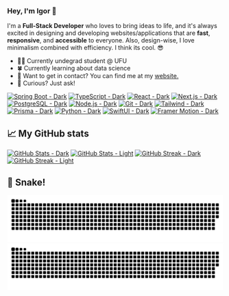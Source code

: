 ### Hey, I'm Igor 👋

I'm a **Full-Stack Developer** who loves to bring ideas to life, and it's always excited in designing and developing websites/applications that are **fast**, **responsive**, and **accessible** to everyone. Also, design-wise, I love minimalism combined with efficiency. I think its cool. 😎

- 👨‍🎓 Currently undegrad student @ UFU
- 🍀 Currently learning about data science
- 💼 Want to get in contact? You can find me at my <a href="https://igor-augusto.vercel.app/">website.</a>
- 💬 Curious? Just ask!

[![Spring Boot - Dark](https://img.shields.io/badge/-Spring%20Boot-000000?style=flat&logo=spring-boot#gh-dark-mode-only)](https://img.shields.io/badge/-Spring%20Boot-000000?style=flat&logo=spring-boot#gh-dark-mode-only)
[![TypeScript - Dark](https://img.shields.io/badge/-TypeScript-000000?style=flat&logo=typescript#gh-dark-mode-only)](https://img.shields.io/badge/-TypeScript-000000?style=flat&logo=typescript#gh-dark-mode-only)
[![React - Dark](https://img.shields.io/badge/-React-000000?style=flat&logo=react#gh-dark-mode-only)](https://img.shields.io/badge/-React-000000?style=flat&logo=react#gh-dark-mode-only)
[![Next.js - Dark](https://img.shields.io/badge/-Next.js-000000?style=flat&logo=next.js#gh-dark-mode-only)](https://img.shields.io/badge/-Next.js-000000?style=flat&logo=next.js#gh-dark-mode-only)
[![PostgreSQL - Dark](https://img.shields.io/badge/-PostgreSQL-000000?style=flat&logo=postgresql#gh-dark-mode-only)](https://img.shields.io/badge/-PostgreSQL-000000?style=flat&logo=postgresql#gh-dark-mode-only)
[![Node.js - Dark](https://img.shields.io/badge/-Node.js-000000?style=flat&logo=node.js#gh-dark-mode-only)](https://img.shields.io/badge/-Node.js-000000?style=flat&logo=node.js#gh-dark-mode-only)
[![Git - Dark](https://img.shields.io/badge/-Git-000000?style=flat&logo=git#gh-dark-mode-only)](https://img.shields.io/badge/-Git-000000?style=flat&logo=git#gh-dark-mode-only)
[![Tailwind - Dark](https://img.shields.io/badge/-Tailwind-000000?style=flat&logo=tailwind-css#gh-dark-mode-only)](https://img.shields.io/badge/-Tailwind-000000?style=flat&logo=tailwind-css#gh-dark-mode-only)
[![Prisma - Dark](https://img.shields.io/badge/-Prisma-000000?style=flat&logo=prisma#gh-dark-mode-only)](https://img.shields.io/badge/-Prisma-000000?style=flat&logo=prisma#gh-dark-mode-only)
[![Python - Dark](https://img.shields.io/badge/-Python-000000?style=flat&logo=python#gh-dark-mode-only)](https://img.shields.io/badge/-Python-000000?style=flat&logo=python#gh-dark-mode-only)
[![SwiftUI - Dark](https://img.shields.io/badge/-SwiftUI-000000?style=flat&logo=swift#gh-dark-mode-only)](https://img.shields.io/badge/-SwiftUI-000000?style=flat&logo=swift#gh-dark-mode-only)
[![Framer Motion - Dark](https://img.shields.io/badge/-Framer%20Motion-000000?style=flat&logo=framer#gh-dark-mode-only)](https://img.shields.io/badge/-Framer%20Motion-000000?style=flat&logo=framer#gh-dark-mode-only)
<!--[![TypeScript - Light](https://img.shields.io/badge/-TypeScript-000000?style=flat&logo=typescript&logoColor=#3178C6#gh-light-mode-only)](https://img.shields.io/badge/-TypeScript-000000?style=flat&logo=typescript&logoColor=#3178C6#gh-light-mode-only)-->

## 📈 My GitHub stats

[![GitHub Stats - Dark](https://github-readme-stats-igor.vercel.app/api?username=IgorAugust0&show_icons=true&hide_border=true&theme=dark#gh-dark-mode-only)](https://github.com/anuraghazra/github-readme-stats#gh-dark-mode-only)
[![GitHub Stats - Light](https://github-readme-stats-igor.vercel.app/api?username=IgorAugust0&show_icons=true&theme=default#gh-light-mode-only)](https://github.com/anuraghazra/github-readme-stats#gh-light-mode-only)
[![GitHub Streak - Dark](https://github-readme-streak-stats-igor.vercel.app/?user=IgorAugust0&theme=dark&hide_border=true&ring=79FF97&fire=79FF97&currStreakLabel=79FF97&dates=9F9F9F&background=151515#gh-dark-mode-only)](https://github.com/anuraghazra/github-readme-stats#gh-dark-mode-only)
[![GitHub Streak - Light](https://github-readme-streak-stats-igor.vercel.app?user=IgorAugust0&hide_border=true&ring=4C71F2&fire=4C71F2&currStreakLabel=4C71F2&dates=9F9F9F&background=FFFEFE#gh-light-mode-only)](https://github.com/anuraghazra/github-readme-stats#gh-light-mode-only)
<!--![Top Langs](https://github-readme-stats-igor.vercel.app/api/top-langs/?username=IgorAugust0&layout=compact&theme=dark&hide_border=true&hide=jupyter%20notebook,prolog,c,java)-->

## 🐍 Snake!
![github contribution grid snake animation](https://raw.githubusercontent.com/IgorAugust0/IgorAugust0/output/github-contribution-grid-snake-dark.svg#gh-dark-mode-only)![github contribution grid snake animation](https://raw.githubusercontent.com/IgorAugust0/IgorAugust0/output/github-contribution-grid-snake.svg#gh-light-mode-only)

<!--![](https://komarev.com/ghpvc/?username=IgorAugust0)-->
